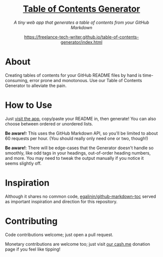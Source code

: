 <h1 align="center"><a href="https://freelance-tech-writer.github.io/table-of-contents-generator/index.html">Table of Contents Generator</a></h1>
<p align="center"><i>A tiny web app that generates a table of contents from your GitHub Markdown</i></p>
<p align="center"><a href="https://freelance-tech-writer.github.io/table-of-contents-generator/index.html">https://freelance-tech-writer.github.io/table-of-contents-generator/index.html</a></p>

# About

Creating tables of contents for your GitHub README files by hand is time-consuming, error prone and monotonous. Use our Table of Contents Generator to alleviate the pain.

# How to Use

Just [visit the app](https://freelance-tech-writer.github.io/table-of-contents-generator/index.html), copy/paste your README in, then generate! You can also choose between ordered or unordered lists.

**Be aware!:** This uses the GitHub Markdown API, so you'll be limited to about 60 requests per hour. (You should really only need one or two, though!)

**Be aware!**: There will be edge-cases that the Generator doesn't handle so smoothly, like odd tags in your headings, out-of-order heading numbers, and more. You may need to tweak the output manually if you notice it seems slightly off.

# Inspiration

Although it shares no common code, [egalinin/github-markdown-toc](https://github.com/ekalinin/github-markdown-toc) served as important inspiration and direction for this repository.

# Contributing

Code contributions welcome; just open a pull request.

Monetary contributions are welcome too; just visit [our cash.me](https://cash.me/$techwriter) donation page if you feel like tipping!
